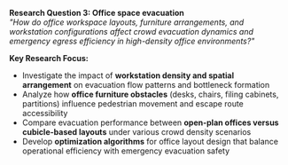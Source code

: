 **Research Question 3: Office space evacuation**  
_"How do office workspace layouts, furniture arrangements, and workstation configurations affect crowd evacuation dynamics and emergency egress efficiency in high-density office environments?"_

**Key Research Focus:**

- Investigate the impact of **workstation density and spatial arrangement** on evacuation flow patterns and bottleneck formation
- Analyze how **office furniture obstacles** (desks, chairs, filing cabinets, partitions) influence pedestrian movement and escape route accessibility
- Compare evacuation performance between **open-plan offices versus cubicle-based layouts** under various crowd density scenarios
- Develop **optimization algorithms** for office layout design that balance operational efficiency with emergency evacuation safety